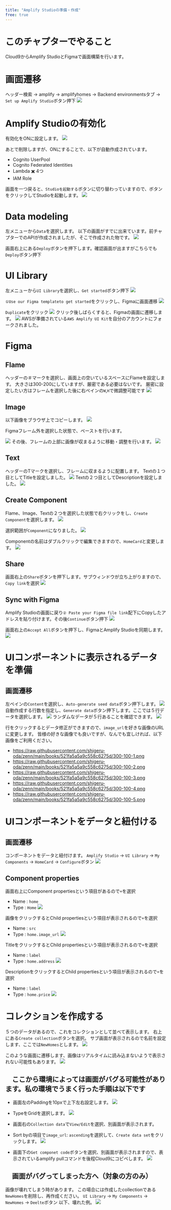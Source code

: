 ```yaml
---
title: "Amplify Studioの準備・作成"
free: true
---
```

# このチャプターでやること

Cloud9からAmplify StudioとFigmaで画面構築を行います。

# 画面遷移

ヘッダー検索 -> amplify -> amplifyhomes -> Backend environmentsタブ -> `Set up Amplify Studio`ボタン押下
![](https://storage.googleapis.com/zenn-user-upload/72ac0a88e75b-20220226.png)

# Amplify Studioの有効化

有効化をONに設定します。
![](https://storage.googleapis.com/zenn-user-upload/c6b635eaec19-20220226.png)

あとで削除しますが、ONにすることで、以下が自動作成されています。

- Cognito UserPool
- Cognito Federated Identities
- Lambda ✖️ 4つ
- IAM Role

画面を一つ戻ると、`Studioを起動する`ボタンに切り替わっていますので、ボタンをクリックしてStudioを起動します。
![](https://storage.googleapis.com/zenn-user-upload/ce4b598cacf7-20220226.png)

# Data modeling

左メニューから`Data`を選択します。
以下の画面がすでに出来ています。前チャプターでのAPIが作成されましたが、そこで作成された物です。
![](https://storage.googleapis.com/zenn-user-upload/676752a2948a-20220226.png)

画面右上にある`Deploy`ボタンを押下します。確認画面が出ますがこちらでも`Deploy`ボタン押下

# UI Library

左メニューから`UI Library`を選択し、`Get started`ボタン押下
![](https://storage.googleapis.com/zenn-user-upload/f4ce59c0c284-20220226.png)

`①Use our Figma templateto get started`をクリックし、Figmaに画面遷移
![](https://storage.googleapis.com/zenn-user-upload/bd08a01e7733-20220226.png)

`Duplicate`をクリック
![](https://storage.googleapis.com/zenn-user-upload/e4098d26b11e-20220226.png)
クリック後しばらくすると、Figmaの画面に遷移します。
![](https://storage.googleapis.com/zenn-user-upload/c2f70f5c9b42-20220227.png)
AWSが準備されている`AWS Amplify UI Kit`を自分のアカウントにフォークされました。

# Figma

## Flame

ヘッダーの＃マークを選択し、画面上の空いているスペースにFlameを設定します。
大きさは300-200にしていますが、厳密である必要はないです。
厳密に設定したい方はフレームを選択した後に右ペインの`W`,`H`で微調整可能です
![](https://storage.googleapis.com/zenn-user-upload/d45b77bd07f5-20220227.png)

## Image

以下画像をブラウザ上でコピーします。
![](https://raw.githubusercontent.com/shigeru-oda/zenn/main/books/521fa5a5a9c558c6275d/300-100.png)

Figmaフレーム外を選択した状態で、ペーストを行います。

![](https://storage.googleapis.com/zenn-user-upload/d9379faf21c7-20220227.png)
その後、フレームの上部に画像が収まるように移動・調整を行います。
![](https://storage.googleapis.com/zenn-user-upload/affb774ec65d-20220227.png)

## Text

ヘッダーのTマークを選択し、フレームに収まるように配置します。
Textの１つ目としてTitleを設定しました。
![](https://storage.googleapis.com/zenn-user-upload/7ecace1dd9df-20220227.png)
Textの２つ目としてDescriptionを設定しました。
![](https://storage.googleapis.com/zenn-user-upload/88933aa519d7-20220227.png)

## Create Component

Flame、Image、Textの２つを選択した状態で右クリックをし、`Create Component`を選択します。
![](https://storage.googleapis.com/zenn-user-upload/62e1014d52ff-20220227.png)

選択範囲が`Component`になりました。
![](https://storage.googleapis.com/zenn-user-upload/245fa77ec98e-20220227.png)

Componentの名前はダブルクリックで編集できますので、`HomeCard`と変更します。
![](https://storage.googleapis.com/zenn-user-upload/04921cd244c9-20220227.png)

## Share

画面右上の`Share`ボタンを押下します。サブウィンドウが立ち上がりますので、`Copy link`を選択
![](https://storage.googleapis.com/zenn-user-upload/8c5c3adca7d2-20220227.png)

## Sync with Figma

Amplify Studioの画面に戻り`② Paste your Figma file link`配下にCopyしたアドレスを貼り付けます。その後`Continue`ボタン押下
![](https://storage.googleapis.com/zenn-user-upload/0d921c960df6-20220227.png)

画面右上の`Accept All`ボタンを押下し、FigmaとAmplify Studioを同期します。
![](https://storage.googleapis.com/zenn-user-upload/ccb2a2e37049-20220227.png)

# UIコンポーネントに表示されるデータを準備

## 画面遷移

左ペインの`Content`を選択し、`Auto-generate seed data`ボタン押下します。
![](https://storage.googleapis.com/zenn-user-upload/61eceeff19a0-20220227.png)
自動作成する行数を指定し、`Generate data`ボタン押下します。ここでは５行データを選択します。
![](https://storage.googleapis.com/zenn-user-upload/72450901999c-20220227.png)
ランダムなデータが５行あることを確認できます。
![](https://storage.googleapis.com/zenn-user-upload/cdb13782a618-20220227.png)

行をクリックするとデータ修正ができますので、`image_url`を好きな画像のURLに変更します。
皆様の好きな画像でも良いですが、なんでも宜しければ、以下画像をご利用ください。

- <https://raw.githubusercontent.com/shigeru-oda/zenn/main/books/521fa5a5a9c558c6275d/300-100-1.png>
- <https://raw.githubusercontent.com/shigeru-oda/zenn/main/books/521fa5a5a9c558c6275d/300-100-2.png>
- <https://raw.githubusercontent.com/shigeru-oda/zenn/main/books/521fa5a5a9c558c6275d/300-100-3.png>
- <https://raw.githubusercontent.com/shigeru-oda/zenn/main/books/521fa5a5a9c558c6275d/300-100-4.png>
- <https://raw.githubusercontent.com/shigeru-oda/zenn/main/books/521fa5a5a9c558c6275d/300-100-5.png>

# UIコンポーネントをデータと紐付ける

## 画面遷移

コンポーネントをデータと紐付けます。
`Amplify Studio` -> `UI Library` -> `My Components` -> `HomeCard` -> `Configure`ボタン
![](https://storage.googleapis.com/zenn-user-upload/ead3e845e026-20220227.png)

## Component properties

画面右上にComponent propertiesという項目があるので`+`を選択

- Name : `home`
- Type : `Home`
![](https://storage.googleapis.com/zenn-user-upload/bae64b0cef73-20220323.png)

画像をクリックするとChild propertiesという項目が表示されるので`+`を選択

- Name : `src`
- Type : `home.image_url`
![](https://storage.googleapis.com/zenn-user-upload/820b8eac55f9-20220323.png)

TitleをクリックするとChild propertiesという項目が表示されるので`+`を選択

- Name : `label`
- Type : `home.address`
![](https://storage.googleapis.com/zenn-user-upload/65fce0f1ba25-20220324.png)

DescriptionをクリックするとChild propertiesという項目が表示されるので`+`を選択

- Name : `label`
- Type : `home.price`
![](https://storage.googleapis.com/zenn-user-upload/9e9947dea916-20220324.png)

# コレクションを作成する

５つのデータがあるので、これをコレクションとして並べて表示します。
右上にある`Create collection`ボタンを選択。
サブ画面が表示されるので名前を設定します、ここでは`NewHomes`とします。
![](https://storage.googleapis.com/zenn-user-upload/0d503c7d8c35-20220227.png)

このような画面に遷移します、画像はリアルタイムに読み込まないようで表示されない可能性もあります。
![](https://storage.googleapis.com/zenn-user-upload/6b78c4fa9e7b-20220227.png)

## 　ここから環境によっては画面がバグる可能性があります。私の環境でうまく行った手順は以下です

- 画面左のPaddingを10pxで上下左右設定します。
![](https://storage.googleapis.com/zenn-user-upload/2e277c70811f-20220227.png)

- TypeをGridを選択します。
![](https://storage.googleapis.com/zenn-user-upload/de6364ea78b3-20220227.png)

- 画面右の`Collection data`で`View/Edit`を選択、別画面が表示されます。
- Sort byの項目で`image_url`: `ascending`を選択して、`Create data set`をクリックします。
![](https://storage.googleapis.com/zenn-user-upload/182131a622f0-20220323.png)

- 画面下の`Get componet code`ボタンを選択、別画面が表示されますので、表示されているamplify pullコマンドを後程Cloud9にコピペします。
![](https://storage.googleapis.com/zenn-user-upload/79caba1f28d5-20220228.png)

## 　画面がバグってしまった方へ（対象の方のみ）

画像が壊れてしまう時があります。
この場合には作成したcollectionである`NewHomes`を削除し、再作成ください。
`UI Library` -> `My Components` -> `NewHomes` -> `Deelte`ボタン
以下、壊れた例。
![](https://storage.googleapis.com/zenn-user-upload/81e1fabf6bed-20220227.png)
